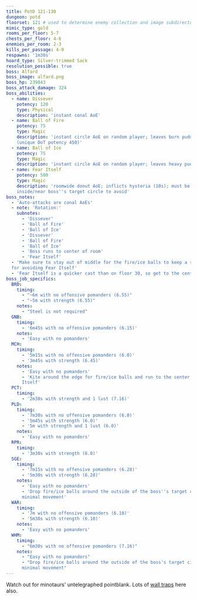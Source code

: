 ```yaml
---
title: PotD 121-130
dungeon: potd
floorset: 121 # used to determine enemy collection and image subdirectory
mimic_type: gold
rooms_per_floor: 5-7
chests_per_floor: 4-6
enemies_per_room: 2-3
kills_per_passage: 4-9
respawns: '1m30s'
hoard_type: Silver-trimmed Sack
resolution_possible: true
boss: Alfard
boss_image: alfard.png
boss_hp: 239843
boss_attack_damage: 324
boss_abilities:
  - name: Dissever
    potency: 120
    type: Physical
    description: 'instant conal AoE'
  - name: Ball of Fire
    potency: 75
    type: Magic
    description: 'instant circle AoE on random player; leaves burn puddle
    (unique DoT potency 450)'
  - name: Ball of Ice
    potency: 75
    type: Magic
    description: 'instant circle AoE on random player; leaves heavy puddle'
  - name: Fear Itself
    potency: 500
    type: Magic
    description: 'roomwide donut AoE; inflicts hysteria (10s); must be
    inside/near boss''s target circle to avoid'
boss_notes:
  - 'Auto-attacks are conal AoEs'
  - note: 'Rotation:'
    subnotes:
      - 'Dissever'
      - 'Ball of Fire'
      - 'Ball of Ice'
      - 'Dissever'
      - 'Ball of Fire'
      - 'Ball of Ice'
      - 'Boss runs to center of room'
      - 'Fear Itself'
  - 'Make sure to stay out of middle for the fire/ice balls to keep a safe spot
  for avoiding Fear Itself'
  - 'Fear Itself is a quicker cast than on floor 30, so get to the center fast'
boss_job_specifics:
  BRD:
    timing:
      - "~6m with no offensive pomanders (6.55)"
      - "~5m with strength (6.55)"
    notes:
      - "Steel is not required"
  GNB:
    timing:
      - '6m45s with no offensive pomanders (6.15)'
    notes:
      - 'Easy with no pomanders'
  MCH:
    timing:
      - '5m15s with no offensive pomanders (6.0)'
      - '3m45s with strength (6.45)'
    notes:
      - 'Easy with no pomanders'
      - 'Kite around the edge for fire/ice balls and run to the center for Fear
      Itself'
  PCT:
    timing:
      - '2m30s with strength and 1 lust (7.16)'
  PLD:
    timing:
      - '7m30s with no offensive pomanders (6.0)'
      - '5m45s with strength (6.0)'
      - '5m with strength and 1 lust (6.0)'
    notes:
      - 'Easy with no pomanders'
  RPR:
    timing:
      - '3m30s with strength (6.0)'
  SGE:
    timing:
      - '7m15s with no offensive pomanders (6.28)'
      - '5m30s with strength (6.28)'
    notes:
      - 'Easy with no pomanders'
      - 'Drop fire/ice balls around the outside of the boss''s target circle for
      minimal movement'
  WAR:
    timing:
      - '7m with no offensive pomanders (6.10)'
      - '5m30s with strength (6.10)'
    notes:
      - 'Easy with no pomanders'
  WHM:
    timing:
      - "6m30s with no offensive pomanders (7.16)"
    notes:
      - "Easy with no pomanders"
      - "Drop fire/ice balls around the outside of the boss's target circle for
      minimal movement"
---
```


Watch out for minotaurs' untelegraphed pointblank. Lots of
[wall traps](/wall_traps.html#potd-111-129) here also.
